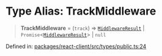 # Type Alias: TrackMiddleware

> **TrackMiddleware** = (`track`) => [`MiddlewareResult`](MiddlewareResult.md) \| `Promise`\<[`MiddlewareResult`](MiddlewareResult.md)\> \| `null`

Defined in: [packages/react-client/src/types/public.ts:24](https://github.com/fishjam-cloud/web-client-sdk/blob/8be0da3efcdce0dec0a98faf77f65b941d4a7757/packages/react-client/src/types/public.ts#L24)
